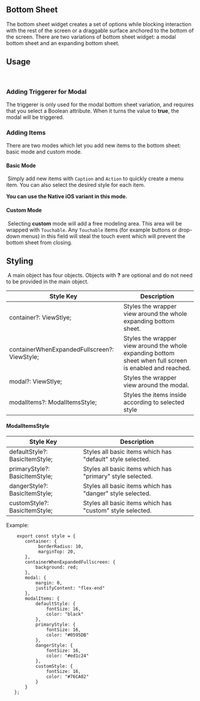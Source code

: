 ## Bottom Sheet

The bottom sheet widget creates a set of options while blocking interaction with the rest of the screen or a draggable surface anchored to the bottom of the screen. There are two variations of bottom sheet widget: a modal bottom sheet and an expanding bottom sheet.

## Usage

​

### Adding Triggerer for Modal

The triggerer is only used for the modal bottom sheet variation, and requires that you select a Boolean attribute. When it turns the value to **true**, the modal will be triggered.
​

### Adding Items

There are two modes which let you add new items to the bottom sheet: basic mode and custom mode.
​

#### Basic Mode

​
Simply add new items with `Caption` and `Action` to quickly create a menu item. You can also select the desired style for each item.

**You can use the Native iOS variant in this mode.**
​

#### Custom Mode

​
Selecting **custom** mode will add a free modeling area. This area will be wrapped with `Touchable`. Any `Touchable` items (for example buttons or drop-down menus) in this field will steal the touch event which will prevent the bottom sheet from closing.​​

## Styling

​
A main object has four objects. Objects with **?** are optional and do not need to be provided in the main object.

| Style Key                                    | Description                                                                                               |
| -------------------------------------------- | --------------------------------------------------------------------------------------------------------- |
| container?: ViewStlye;                       | Styles the wrapper view around the whole expanding bottom sheet\.                                         |
| containerWhenExpandedFullscreen?: ViewStyle; | Styles the wrapper view around the whole expanding bottom sheet when full screen is enabled and reached\. |
| modal?: ViewStlye;                           | Styles the wrapper view around the modal\.                                                                |
| modalItems?: ModalItemsStyle;                | Styles the items inside according to selected style                                                       |

#### ModalItemsStyle

| Style Key                      | Description                                                 |
| ------------------------------ | ----------------------------------------------------------- |
| defaultStyle?: BasicItemStyle; | Styles all basic items which has "default" style selected\. |
| primaryStyle?: BasicItemStyle; | Styles all basic items which has "primary" style selected\. |
| dangerStyle?: BasicItemStyle;  | Styles all basic items which has "danger" style selected\.  |
| customStyle?: BasicItemStyle;  | Styles all basic items which has "custom" style selected\.  |

Example:

```
    export const style = {
       container: {
       		borderRadius: 10,
       		marginTop: 20,
       },
       containerWhenExpandedFullscreen: {
           background: red;
       },
       modal: {
           margin: 0,
           justifyContent: "flex-end"
       },
       modalItems: {
           defaultStyle: {
               fontSize: 16,
               color: "black"
           },
           primaryStyle: {
               fontSize: 16,
               color: "#0595DB"
           },
           dangerStyle: {
               fontSize: 16,
               color: "#ed1c24"
           },
           customStyle: {
               fontSize: 16,
               color: "#76CA02"
           }
       }
   };
```
